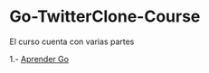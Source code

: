 # Go-TwitterClone-Course

El curso cuenta con varias partes

1.- [Aprender Go](./Go-Course-Language/golang.md)

